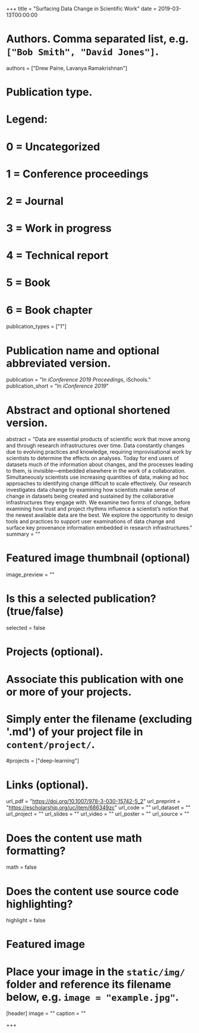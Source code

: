 +++
title = "Surfacing Data Change in Scientific Work"
date = 2019-03-13T00:00:00

# Authors. Comma separated list, e.g. `["Bob Smith", "David Jones"]`.
authors = ["Drew Paine, Lavanya Ramakrishnan"]

# Publication type.
# Legend:
# 0 = Uncategorized
# 1 = Conference proceedings
# 2 = Journal
# 3 = Work in progress
# 4 = Technical report
# 5 = Book
# 6 = Book chapter
publication_types = ["1"]

# Publication name and optional abbreviated version.
publication = "In *iConference 2019 Proceedings*, iSchools."
publication_short = "In *iConference 2019*"

# Abstract and optional shortened version.
abstract = "Data are essential products of scientific work that move among and through research infrastructures over time. Data constantly changes due to evolving practices and knowledge, requiring improvisational work by scientists to determine the effects on analyses. Today for end users of datasets much of the information about changes, and the processes leading to them, is invisible—embedded elsewhere in the work of a collaboration. Simultaneously scientists use increasing quantities of data, making ad hoc approaches to identifying change difficult to scale effectively. Our research investigates data change by examining how scientists make sense of change in datasets being created and sustained by the collaborative infrastructures they engage with. We examine two forms of change, before examining how trust and project rhythms influence a scientist’s notion that the newest available data are the best. We explore the opportunity to design tools and practices to support user examinations of data change and surface key provenance information embedded in research infrastructures."
summary = ""

# Featured image thumbnail (optional)
image_preview = ""

# Is this a selected publication? (true/false)
selected = false

# Projects (optional).
#   Associate this publication with one or more of your projects.
#   Simply enter the filename (excluding '.md') of your project file in `content/project/`.
#projects = ["deep-learning"]

# Links (optional).
url_pdf = "https://doi.org/10.1007/978-3-030-15742-5_2"
url_preprint = "https://escholarship.org/uc/item/686349zc"
url_code = ""
url_dataset = ""
url_project = ""
url_slides = ""
url_video = ""
url_poster = ""
url_source = ""

# Does the content use math formatting?
math = false

# Does the content use source code highlighting?
highlight = false

# Featured image
# Place your image in the `static/img/` folder and reference its filename below, e.g. `image = "example.jpg"`.
[header]
image = ""
caption = ""

+++

